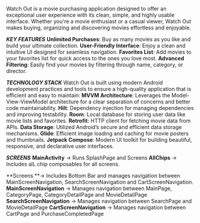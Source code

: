 Watch Out is a movie purchasing application designed to offer an exceptional user experience with its clean, simple, 
and highly usable interface. Whether you're a movie enthusiast or a casual viewer, Watch Out makes buying, organizing
and discovering movies effortless and enjoyable.

_**KEY FEATURES**_
**Unlimited Purchases**: Buy as many movies as you like and build your ultimate collection.
**User-Friendly Interface**: Enjoy a clean and intuitive UI designed for seamless navigation.
**Favorites List**: Add movies to your favorites list for quick access to the ones you love most.
**Advanced Filtering**: Easily find your movies by filtering through name, category, or director.

_**TECHNOLOGY STACK**_
Watch Out is built using modern Android development practices and tools to ensure a high-quality application that is efficient and easy to maintain:
**MVVM Architecture**: Leverages the Model-View-ViewModel architecture for a clear separation of concerns and better code maintainability.
**Hilt**: Dependency injection for managing dependencies and improving testability.
**Room**: Local database for storing user data like movie lists and favorites.
**Retrofit**: HTTP client for fetching movie data from APIs.
**Data Storage**: Utilized Android’s secure and efficient data storage mechanisms.
**Glide**: Efficient image loading and caching for movie posters and thumbnails.
**Jetpack Compose**: Modern UI toolkit for building beautiful, responsive, and declarative user interfaces.

_**SCREENS**_
**MainActivity** -> Runs SplashPage and Screens
**AllChips** -> Includes alL chip composables for all screens.

**Screens **-> Includes Bottom Bar and manages navigation between MainScreenNavigation, SearchScreenNavigation and CartScreenNavigation.
**MainScreenNavigation** -> Manages navigation between MainPage, CategoryPage, CategoryDetailPage and MovieDetailPage
**SearchScreenNavigation** -> Manages navigation between SearchPage and MovieDetailPage
**CartScreenNavigation** -> Manages navigation between CartPage and PurchaseCompletedPage
